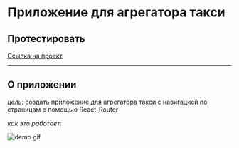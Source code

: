 # Приложение для агрегатора такси
## Протестировать
[Ссылка на проект](https://avemrk.github.io/router_menu/)

---

## О приложении
*цель:* создать приложение для агрегатора такси с навигацией по страницам с помощью React-Router
    
*как это работает:*
    
<img src="https://media.giphy.com/media/v1.Y2lkPTc5MGI3NjExaTZjc3RwbXJwNTlwanZ3NmZlc2N6ZzBrZHljcWR2c3hlM3Ntc3JpMCZlcD12MV9pbnRlcm5hbF9naWZfYnlfaWQmY3Q9Zw/OaJRGumeFNQYNvH54N/giphy.gif" alt="demo gif"/>
